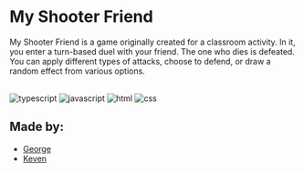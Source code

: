 # My Shooter Friend

My Shooter Friend is a game originally created for a classroom activity. In it, you enter a turn-based duel with your friend. The one who dies is defeated. You can apply different types of attacks, choose to defend, or draw a random effect from various options.

<div style="display: inline_block"><br/> 
    <img margin="5" alt="typescript" src="https://img.shields.io/badge/TypeScript-007ACC?style=for-the-badge&logo=typescript&logoColor=white"/>
    <img margin="5" alt="javascript" src="https://img.shields.io/badge/JavaScript-F7DF1E?style=for-the-badge&logo=javascript&logoColor=black"/>
    <img margin="5" alt="html" src="https://img.shields.io/badge/html5-%23E34F26.svg?style=for-the-badge&logo=html5&logoColor=white"/>
    <img margin="5" alt="css" src="https://img.shields.io/badge/css3-%231572B6.svg?style=for-the-badge&logo=css3&logoColor=white"/>

</div>

## Made by:
- [George](https://github.com/georgejrdev)
- [Keven](https://github.com/keakzinho)